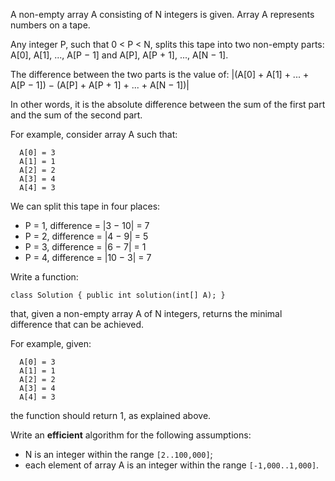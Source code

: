 A non-empty array A consisting of N integers is given. Array A represents numbers on a tape.

Any integer P, such that 0 < P < N, splits this tape into two non-empty parts: A[0], A[1], ..., A[P − 1] and A[P], A[P + 1], ..., A[N − 1].

The difference between the two parts is the value of: |(A[0] + A[1] + ... + A[P − 1]) − (A[P] + A[P + 1] + ... + A[N − 1])|

In other words, it is the absolute difference between the sum of the first part and the sum of the second part.

For example, consider array A such that:
```
  A[0] = 3
  A[1] = 1
  A[2] = 2
  A[3] = 4
  A[4] = 3
```
We can split this tape in four places:
- P = 1, difference = |3 − 10| = 7
- P = 2, difference = |4 − 9| = 5
- P = 3, difference = |6 − 7| = 1
- P = 4, difference = |10 − 3| = 7

Write a function:

`class Solution { public int solution(int[] A); }`

that, given a non-empty array A of N integers, returns the minimal difference that can be achieved.

For example, given:
```
  A[0] = 3
  A[1] = 1
  A[2] = 2
  A[3] = 4
  A[4] = 3
```
the function should return 1, as explained above.

Write an **efficient** algorithm for the following assumptions:
- N is an integer within the range `[2..100,000]`;
- each element of array A is an integer within the range `[-1,000..1,000]`.
